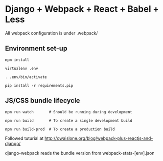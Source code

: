 # Django + Webpack + React + Babel + Less

All webpack configuration is under .webpack/

## Environment set-up

    npm install

    virtualenv .env

    . .env/bin/activate

    pip install -r requirements.pip

## JS/CSS bundle lifecycle

    npm run watch       # Should be running during development

    npm run build       # To create a single development build

    npm run build-prod  # To create a production build

Followed tuturial at http://owaislone.org/blog/webpack-plus-reactjs-and-django/

django-webpack reads the bundle version from webpack-stats-[env].json


